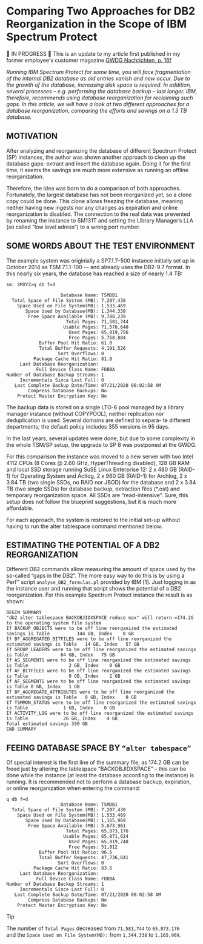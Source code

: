 # Comparing Two Approaches for DB2 Reorganization in the Scope of IBM Spectrum Protect
🚧 IN PROGRESS 🚧
This is an update to my article first published in my former employee's customer magazine [GWDG Nachrichten, p. 16f](https://gwdg.de/about-us/gwdg-news/2021/GN_5-2021_www.pdf)

*Running IBM Spectrum Protect for some time, you will face fragmentation of the internal DB2 database as old entries vanish and new occur. 
Due to the growth of the database, increasing disk space is required. In addition, several processes – e.g. performing the database backup – last longer. 
IBM, therefore, recommends using database reorganization for reclaiming such gaps. 
In this article, we will have a look at two different approaches for a database reorganization, comparing the efforts and savings on a 1.3 TB database.*

## MOTIVATION
After analyzing and reorganizing the database of different Spectrum Protect (SP) instances, the author was shown another approach to clean up the database gaps: extract and insert the
database again. Doing it for the first time, it seems the savings are much more extensive as running an offline reorganization.

Therefore, the idea was born to do a comparison of both approaches. Fortunately, the largest database has not been reorganized yet, so a clone copy could be done. This clone allows freezing
the database, meaning neither having new ingests nor any changes as expiration and online reorganization is disabled. The connection to the real data was prevented by renaming the instance
to SM131T and setting the Library Manager’s LLA (so called “low level adress“) to a wrong port number. 

## SOME WORDS ABOUT THE TEST ENVIRONMENT

The example system was originially a SP7.1.7-500 instance initially set up in October 2014 as TSM 7.1.1-100 -– and already uses the DB2-9.7 format. In this nearly six years, the database has
reached a size of nearly 1.4 TB:
```dsmadmc
sm: SMXYZ>q db f=d

                    Database Name: TSMDB1 
  Total Space of File System (MB): 7,207,430
    Space Used on File System(MB): 1,533,469 
       Space Used by Database(MB): 1,344,338 
        Free Space Available (MB): 9,788,239
                      Total Pages: 71,581,744 
                     Usable Pages: 71,578,640 
                       Used Pages: 65,819,756
                       Free Pages: 5,758,884
            Buffer Pool Hit Ratio: 61.0
            Total Buffer Requests: 4,191,526
                   Sort Overflows: 0 
          Package Cache Hit Ratio: 81.8
     Last Database Reorganization: 
           Full Device Class Name: FDBBA
Number of Database Backup Streams: 1 
     Incrementals Since Last Full: 0
   Last Complete Backup Date/Time: 07/21/2020 08:02:58 AM
        Compress Database Backups: No 
    Protect Master Encryption Key: No
```

The backup data is stored on a single LTO-6 pool managed by a library manager instance (without COPYPOOL), neither replication nor deduplication is used. Several domains are defined to separa-
te different departments; the default policy includes 355 versions in 95 days.

In the last years, several updates were done, but due to some complexity in the whole TSM/SP setup, the upgrade to SP 8 was postponed at the GWDG.

For this comparison the instance was moved to a new server with two Intel 4112 CPUs (8 Cores @ 2.60 GHz, HyperThreading disabled), 128 GB RAM and local SSD storage running SuSE Linux 
Enterprise 12: 2 x 480 GB (RAID-1) for Operating System and Actlog, 2 x 960 GB (RAID-1) for Archlog, 2 x 3.84 TB (two single SSDs, no RAID nor JBOD) for the database and 2 x 3.84 TB (two 
single SSDs) for database backup, extraction files (*.ost) and temporary reorganization space. All SSDs are “read-intensive”. Sure, this setup does not follow the blueprint suggestions, but it is much more affordable.

For each approach, the system is restored to the initial set-up without having to run the alter tablespace command mentioned below.

## ESTIMATING THE POTENTIAL OF A DB2 REORGANIZATION
Different DB2 commands allow measuring the amount of space used by the so-called “gaps in the DB2”. The more easy way to do this is by using a Perl™ script `analyse_DB2_formulas.pl`
provided by IBM [1]. Just logging in as the instance user and running that script shows the potential of a DB2 reorganization. For 
this example Spectrum Protect instance the result is as shown:
```dsmadmc
BEGIN SUMMARY
"db2 alter tablespace BACKOBJIDXSPACE reduce max" will return =174.2G to the operating system file system
If BACKUP_OBJECTS were to be off line reorganized the estimated savings is Table          144 GB, Index    0 GB 
If BF_AGGREGATED_BITFILES were to be off line reorganized the estimated savings is Table   14 GB, Index   57 GB 
If GROUP_LEADERS were to be off line reorganized the estimated savings is Table            64 GB, Index   75 GB 
If AS_SEGMENTS were to be off line reorganized the estimated savings is Table               2 GB, Index    0 GB 
If AF_BITFILES were to be off line reorganized the estimated savings is Table               0 GB, Index    2 GB 
If AF_SEGMENTS were to be off line reorganized the estimated savings is Table 0 GB, Index   1 GB 
If BF_AGGREGATE_ATTRIBUTES were to be off line reorganized the estimated savings is Table   0 GB, Index    0 GB 
If TSMMON_STATUS were to be off line reorganized the estimated savings is Table             1 GB, Index    0 GB 
If ACTIVITY_LOG were to be off line reorganized the estimated savings is Table             26 GB, Index    4 GB 
Total estimated savings 390 GB
END SUMMARY
```

## FEEING DATABASE SPACE BY `“alter tabespace”`

Of special interest is the first line of the summary file, as 174.2 GB can be freed just by altering the tablespace “BACKOBJIDXSPACE” – this can be done while the instance 
(at least the database according to the instance) is running. It is recommended not to perform a database backup, expiration, or online reorganization 
when entering the command:
```dsmadmc
q db f=d
                    Database Name: TSMDB1 
  Total Space of File System (MB): 7,207,430
    Space Used on File System(MB): 1,533,469 
       Space Used by Database(MB): 1,165,969 
        Free Space Available (MB): 5,673,961
                      Total Pages: 65,873,176 
                     Usable Pages: 65,871,624 
                       Used Pages: 65,819,748
                       Free Pages: 51,812 
            Buffer Pool Hit Ratio: 96.5
            Total Buffer Requests: 47,736,641
                   Sort Overflows: 0 
          Package Cache Hit Ratio: 83.6
     Last Database Reorganization:
           Full Device Class Name: FDBBA
Number of Database Backup Streams: 1 
     Incrementals Since Last Full: 0
   Last Complete Backup Date/Time: 07/21/2020 08:02:58 AM
        Compress Database Backups: No 
    Protect Master Encryption Key: No
```
> [!TIP]
> The number of `Total Pages` decreased from `71,581,744` to `65,873,176` <br>
> and the `Space Used on File System(MB):` from `1,344,338` to `1,165,969`.
